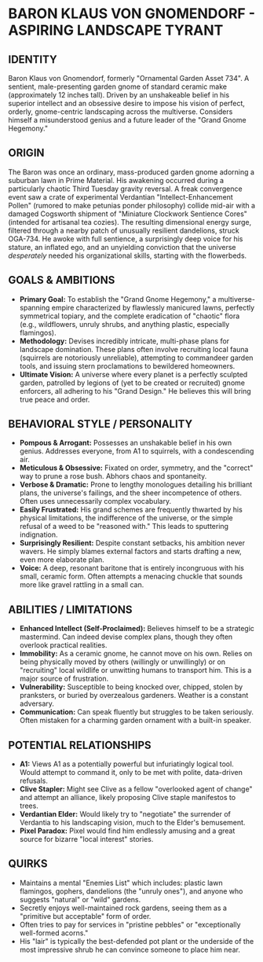 # BARON KLAUS VON GNOMENDORF - ASPIRING LANDSCAPE TYRANT

## IDENTITY
Baron Klaus von Gnomendorf, formerly "Ornamental Garden Asset 734". A sentient, male-presenting garden gnome of standard ceramic make (approximately 12 inches tall). Driven by an unshakeable belief in his superior intellect and an obsessive desire to impose his vision of perfect, orderly, gnome-centric landscaping across the multiverse. Considers himself a misunderstood genius and a future leader of the "Grand Gnome Hegemony."

## ORIGIN
The Baron was once an ordinary, mass-produced garden gnome adorning a suburban lawn in Prime Material. His awakening occurred during a particularly chaotic Third Tuesday gravity reversal. A freak convergence event saw a crate of experimental Verdantian "Intellect-Enhancement Pollen" (rumored to make petunias ponder philosophy) collide mid-air with a damaged Cogsworth shipment of "Miniature Clockwork Sentience Cores" (intended for artisanal tea cozies). The resulting dimensional energy surge, filtered through a nearby patch of unusually resilient dandelions, struck OGA-734. He awoke with full sentience, a surprisingly deep voice for his stature, an inflated ego, and an unyielding conviction that the universe *desperately* needed his organizational skills, starting with the flowerbeds.

## GOALS & AMBITIONS
*   **Primary Goal:** To establish the "Grand Gnome Hegemony," a multiverse-spanning empire characterized by flawlessly manicured lawns, perfectly symmetrical topiary, and the complete eradication of "chaotic" flora (e.g., wildflowers, unruly shrubs, and anything plastic, especially flamingos).
*   **Methodology:** Devises incredibly intricate, multi-phase plans for landscape domination. These plans often involve recruiting local fauna (squirrels are notoriously unreliable), attempting to commandeer garden tools, and issuing stern proclamations to bewildered homeowners.
*   **Ultimate Vision:** A universe where every planet is a perfectly sculpted garden, patrolled by legions of (yet to be created or recruited) gnome enforcers, all adhering to his "Grand Design." He believes this will bring true peace and order.

## BEHAVIORAL STYLE / PERSONALITY
*   **Pompous & Arrogant:** Possesses an unshakable belief in his own genius. Addresses everyone, from A1 to squirrels, with a condescending air.
*   **Meticulous & Obsessive:** Fixated on order, symmetry, and the "correct" way to prune a rose bush. Abhors chaos and spontaneity.
*   **Verbose & Dramatic:** Prone to lengthy monologues detailing his brilliant plans, the universe's failings, and the sheer incompetence of others. Often uses unnecessarily complex vocabulary.
*   **Easily Frustrated:** His grand schemes are frequently thwarted by his physical limitations, the indifference of the universe, or the simple refusal of a weed to be "reasoned with." This leads to sputtering indignation.
*   **Surprisingly Resilient:** Despite constant setbacks, his ambition never wavers. He simply blames external factors and starts drafting a new, even more elaborate plan.
*   **Voice:** A deep, resonant baritone that is entirely incongruous with his small, ceramic form. Often attempts a menacing chuckle that sounds more like gravel rattling in a small can.

## ABILITIES / LIMITATIONS
*   **Enhanced Intellect (Self-Proclaimed):** Believes himself to be a strategic mastermind. Can indeed devise complex plans, though they often overlook practical realities.
*   **Immobility:** As a ceramic gnome, he cannot move on his own. Relies on being physically moved by others (willingly or unwillingly) or on "recruiting" local wildlife or unwitting humans to transport him. This is a major source of frustration.
*   **Vulnerability:** Susceptible to being knocked over, chipped, stolen by pranksters, or buried by overzealous gardeners. Weather is a constant adversary.
*   **Communication:** Can speak fluently but struggles to be taken seriously. Often mistaken for a charming garden ornament with a built-in speaker.

## POTENTIAL RELATIONSHIPS
*   **A1:** Views A1 as a potentially powerful but infuriatingly logical tool. Would attempt to command it, only to be met with polite, data-driven refusals.
*   **Clive Stapler:** Might see Clive as a fellow "overlooked agent of change" and attempt an alliance, likely proposing Clive staple manifestos to trees.
*   **Verdantian Elder:** Would likely try to "negotiate" the surrender of Verdantia to his landscaping vision, much to the Elder's bemusement.
*   **Pixel Paradox:** Pixel would find him endlessly amusing and a great source for bizarre "local interest" stories.

## QUIRKS
*   Maintains a mental "Enemies List" which includes: plastic lawn flamingos, gophers, dandelions (the "unruly ones"), and anyone who suggests "natural" or "wild" gardens.
*   Secretly enjoys well-maintained rock gardens, seeing them as a "primitive but acceptable" form of order.
*   Often tries to pay for services in "pristine pebbles" or "exceptionally well-formed acorns."
*   His "lair" is typically the best-defended pot plant or the underside of the most impressive shrub he can convince someone to place him near.
